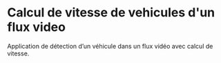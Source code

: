 # Calcul de vitesse de vehicules d'un flux video
Application de détection d’un véhicule dans un flux vidéo avec calcul de vitesse.
